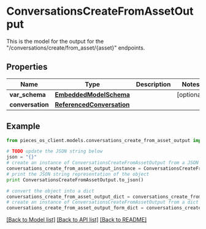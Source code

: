 # ConversationsCreateFromAssetOutput

This is the model for the output for the \"/conversations/create/from_asset/{asset}\" endpoints.

## Properties
Name | Type | Description | Notes
------------ | ------------- | ------------- | -------------
**var_schema** | [**EmbeddedModelSchema**](EmbeddedModelSchema.md) |  | [optional] 
**conversation** | [**ReferencedConversation**](ReferencedConversation.md) |  | 

## Example

```python
from pieces_os_client.models.conversations_create_from_asset_output import ConversationsCreateFromAssetOutput

# TODO update the JSON string below
json = "{}"
# create an instance of ConversationsCreateFromAssetOutput from a JSON string
conversations_create_from_asset_output_instance = ConversationsCreateFromAssetOutput.from_json(json)
# print the JSON string representation of the object
print ConversationsCreateFromAssetOutput.to_json()

# convert the object into a dict
conversations_create_from_asset_output_dict = conversations_create_from_asset_output_instance.to_dict()
# create an instance of ConversationsCreateFromAssetOutput from a dict
conversations_create_from_asset_output_form_dict = conversations_create_from_asset_output.from_dict(conversations_create_from_asset_output_dict)
```
[[Back to Model list]](../README.md#documentation-for-models) [[Back to API list]](../README.md#documentation-for-api-endpoints) [[Back to README]](../README.md)



